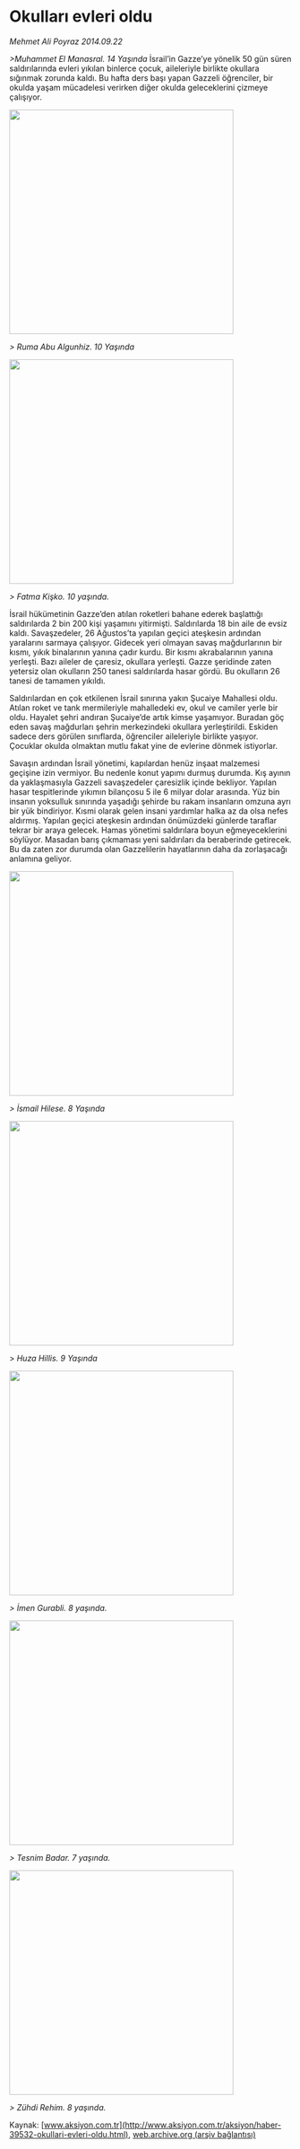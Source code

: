# Okulları evleri oldu

*Mehmet Ali Poyraz 2014.09.22*

<div class="pNewsDetailMainContent" itemprop="articleBody">
 <p>
  <em>
   &gt;Muhammet El Manasral. 14 Yaşında
  </em>
  İsrail’in Gazze’ye yönelik 50 gün süren saldırılarında evleri yıkılan binlerce çocuk, aileleriyle birlikte okullara sığınmak zorunda kaldı. Bu hafta ders başı yapan Gazzeli öğrenciler, bir okulda yaşam mücadelesi verirken diğer okulda geleceklerini çizmeye çalışıyor.
 </p>
 <p>
  <img alt="" height="400" src="http://web.archive.org/web/20150901090021im_/http://medya.aksiyon.com.tr/aksiyon/2014/09/22/fotorportaj-gazze-(1).jpg"/>
 </p>
 <p>
  <em>
   <span>
    &gt;
   </span>
   Ruma Abu Algunhiz. 10 Yaşında
  </em>
 </p>
 <p>
  <img alt="" height="400" src="http://web.archive.org/web/20150901090021im_/http://medya.aksiyon.com.tr/aksiyon/2014/09/22/fotorportaj-gazze-(7).jpg"/>
 </p>
 <p>
  <em>
   <span>
    &gt;
   </span>
   Fatma Kişko. 10 yaşında.
  </em>
 </p>
 <p>
  İsrail hükümetinin Gazze’den atılan roketleri bahane ederek başlattığı saldırılarda 2 bin 200 kişi yaşamını yitirmişti. Saldırılarda 18 bin aile de evsiz kaldı. Savaşzedeler, 26 Ağustos’ta yapılan geçici ateşkesin ardından yaralarını sarmaya çalışıyor. Gidecek yeri olmayan savaş mağdurlarının bir kısmı, yıkık binalarının yanına çadır kurdu. Bir kısmı akrabalarının yanına yerleşti. Bazı aileler de çaresiz, okullara yerleşti. Gazze şeridinde zaten yetersiz olan okulların 250 tanesi saldırılarda hasar gördü. Bu okulların 26 tanesi de tamamen yıkıldı.
 </p>
 <p>
  Saldırılardan en çok etkilenen İsrail sınırına yakın Şucaiye Mahallesi oldu. Atılan roket ve tank mermileriyle mahalledeki ev, okul ve camiler yerle bir oldu. Hayalet şehri andıran Şucaiye’de artık kimse yaşamıyor. Buradan göç eden savaş mağdurları şehrin merkezindeki okullara yerleştirildi. Eskiden sadece ders görülen sınıflarda, öğrenciler aileleriyle birlikte yaşıyor. Çocuklar okulda olmaktan mutlu fakat yine de evlerine dönmek istiyorlar.
 </p>
 <p>
  Savaşın ardından İsrail yönetimi, kapılardan henüz inşaat malzemesi geçişine izin vermiyor. Bu nedenle konut yapımı durmuş durumda. Kış ayının da yaklaşmasıyla Gazzeli savaşzedeler çaresizlik içinde bekliyor. Yapılan hasar tespitlerinde yıkımın bilançosu 5 ile 6 milyar dolar arasında. Yüz bin insanın yoksulluk sınırında yaşadığı şehirde bu rakam insanların omzuna ayrı bir yük bindiriyor. Kısmi olarak gelen insani yardımlar halka az da olsa nefes aldırmış. Yapılan geçici ateşkesin ardından önümüzdeki günlerde taraflar tekrar bir araya gelecek. Hamas yönetimi saldırılara boyun eğmeyeceklerini söylüyor. Masadan barış çıkmaması yeni saldırıları da beraberinde getirecek. Bu da zaten zor durumda olan Gazzelilerin hayatlarının daha da zorlaşacağı anlamına geliyor.
 </p>
 <p>
  <img alt="" height="400" src="http://web.archive.org/web/20150901090021im_/http://medya.aksiyon.com.tr/aksiyon/2014/09/22/fotorportaj-gazze-(8).jpg"/>
 </p>
 <p>
  <em>
   <span>
    &gt;
   </span>
   İsmail Hilese. 8 Yaşında
  </em>
 </p>
 <p>
  <img alt="" height="400" src="http://web.archive.org/web/20150901090021im_/http://medya.aksiyon.com.tr/aksiyon/2014/09/22/fotorportaj-gazze-(4).jpg"/>
 </p>
 <p>
  <span>
   &gt;
  </span>
  <em>
   Huza Hillis. 9 Yaşında
  </em>
 </p>
 <p>
  <img alt="" height="400" src="http://web.archive.org/web/20150901090021im_/http://medya.aksiyon.com.tr/aksiyon/2014/09/22/fotorportaj-gazze-(3).jpg"/>
 </p>
 <p>
  <em>
   <span>
    &gt;
   </span>
   İmen Gurabli. 8 yaşında.
  </em>
 </p>
 <p>
  <img alt="" height="400" src="http://web.archive.org/web/20150901090021im_/http://medya.aksiyon.com.tr/aksiyon/2014/09/22/fotorportaj-gazze-(2).jpg"/>
 </p>
 <p>
  <em>
   <span>
    &gt;
   </span>
   Tesnim Badar. 7 yaşında.
  </em>
 </p>
 <p>
  <img alt="" height="400" src="http://web.archive.org/web/20150901090021im_/http://medya.aksiyon.com.tr/aksiyon/2014/09/22/fotorportaj-gazze-(6).jpg"/>
 </p>
 <p>
  <em>
   <span>
    &gt;
   </span>
   Zühdi Rehim. 8 yaşında.
  </em>
 </p>
</div>


Kaynak: [www.aksiyon.com.tr](http://www.aksiyon.com.tr/aksiyon/haber-39532-okullari-evleri-oldu.html), [web.archive.org (arşiv bağlantısı)](http://web.archive.org/web/20150901090021/http://www.aksiyon.com.tr/aksiyon/haber-39532-okullari-evleri-oldu.html)
